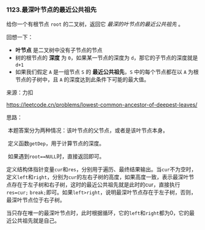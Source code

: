### 1123.最深叶节点的最近公共祖先

给你一个有根节点 `root` 的二叉树，返回它 *最深的叶节点的最近公共祖先* 。

回想一下：

- **叶节点** 是二叉树中没有子节点的节点
- 树的根节点的 **深度** 为 `0`，如果某一节点的深度为 `d`，那它的子节点的深度就是 `d+1`
- 如果我们假定 `A` 是一组节点 `S` 的 **最近公共祖先**，`S` 中的每个节点都在以 `A` 为根节点的子树中，且 `A` 的深度达到此条件下可能的最大值。

来源：力扣

https://leetcode.cn/problems/lowest-common-ancestor-of-deepest-leaves/



思路：

​		本题答案分为两种情况：该叶节点的父节点，或者是该叶节点本身。

​		定义函数`getDep`，用于计算节点的深度。

​		如果遇到`root==NULL`时，直接返回即可。

​		定义结构体指针变量`cur`和`res`，分别用于遍历、最终结果输出。当`cur`不为空时，定义`left`和`right`，分别为`cur`的左右子树的高度，如果高度一致，表示最深叶节点存在于左子树和右子树，这时的最近公共祖先就是此时的cur，直接执行`res=cur;` `break;`即可。如果`left>right`，说明最深叶节点存在于左子树，否则，最深叶节点位于右子树。	

​		当只存在唯一的最深叶节点时，此时根据循环，它的`left`和`right`都为0，它的最近公共祖先就是自己。	
